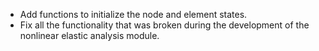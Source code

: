 - Add functions to initialize the node and element states.
- Fix all the functionality that was broken during the development of the nonlinear elastic analysis module.